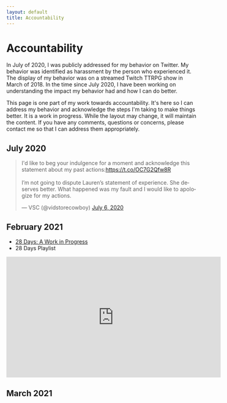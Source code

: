 ```yaml
---
layout: default
title: Accountability
---
```


# Accountability

In July of 2020, I was publicly addressed for my behavior on Twitter. My behavior was identified as harassment by the person who experienced it. The display of my behavior was on a streamed Twitch TTRPG show in March of 2018.  In the time since July 2020, I have been working on understanding the impact my behavior had and how I can do better.

This page is one part of my work towards accountability. It's here so I can address my behavior and acknowledge the steps I'm taking to make things better. It is a work in progress. While the layout may change, it will maintain the content. If you have any comments, questions or concerns, please contact me so that I can address them appropriately.

## July 2020

<blockquote class="twitter-tweet"><p lang="en" dir="ltr">I&#39;d like to beg your indulgence for a moment and acknowledge this statement about my past actions:<a href="https://t.co/OC7G2Qfw8R">https://t.co/OC7G2Qfw8R</a><br><br>I’m not going to dispute Lauren’s statement of experience. She deserves better. What happened was my fault and I would like to apologize for my actions.</p>&mdash; VSC (@vidstorecowboy) <a href="https://twitter.com/vidstorecowboy/status/1280064079353180160?ref_src=twsrc%5Etfw">July 6, 2020</a></blockquote> <script async src="https://platform.twitter.com/widgets.js" charset="utf-8"></script>

## February 2021

 * [28 Days: A Work in Progress](/28days.html)
 * 28 Days Playlist

 <iframe width="560" height="315" src="https://www.youtube.com/embed/Dn3svhk-QNA" title="YouTube video player" frameborder="0" allow="accelerometer; autoplay; clipboard-write; encrypted-media; gyroscope; picture-in-picture" allowfullscreen></iframe>

## March 2021
